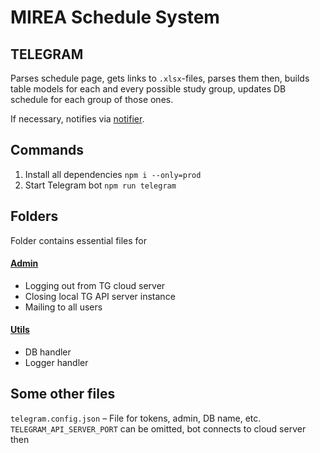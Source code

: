 # MIREA Schedule System

## TELEGRAM

Parses schedule page, gets links to `.xlsx`-files, parses them then, builds table models for each and every possible study group, updates DB schedule for each group of those ones.
<br>

If necessary, notifies via [notifier](https://github.com/serguun42/mss/tree/master/notifier).


## Commands

1. Install all dependencies `npm i --only=prod`
2. Start Telegram bot `npm run telegram`


## Folders

Folder contains essential files for

#### [Admin](./admin)
* Logging out from TG cloud server
* Closing local TG API server instance
* Mailing to all users

#### [Utils](./utils)
* DB handler
* Logger handler


## Some other files
`telegram.config.json` – File for tokens, admin, DB name, etc. `TELEGRAM_API_SERVER_PORT` can be omitted, bot connects to cloud server then
